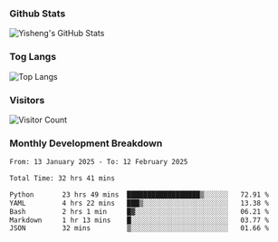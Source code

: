 ### Github Stats
![Yisheng's GitHub Stats](https://github-readme-stats-9qabuvhk1-gongyisheng.vercel.app/api?username=gongyisheng&count_private=true&show_icons=true)
### Tog Langs
![Top Langs](https://github-readme-stats-9qabuvhk1-gongyisheng.vercel.app/api/top-langs/?username=gongyisheng&layout=compact)
### Visitors
![Visitor Count](https://profile-counter.glitch.me/gongyisheng/count.svg)
### Monthly Development Breakdown
<!--START_SECTION:waka-->

```txt
From: 13 January 2025 - To: 12 February 2025

Total Time: 32 hrs 41 mins

Python       23 hrs 49 mins  ██████████████████▒░░░░░░   72.91 %
YAML         4 hrs 22 mins   ███▒░░░░░░░░░░░░░░░░░░░░░   13.38 %
Bash         2 hrs 1 min     █▓░░░░░░░░░░░░░░░░░░░░░░░   06.21 %
Markdown     1 hr 13 mins    █░░░░░░░░░░░░░░░░░░░░░░░░   03.77 %
JSON         32 mins         ▒░░░░░░░░░░░░░░░░░░░░░░░░   01.66 %
```

<!--END_SECTION:waka-->
